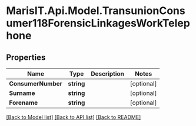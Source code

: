 
# MarisIT.Api.Model.TransunionConsumer118ForensicLinkagesWorkTelephone

## Properties

Name | Type | Description | Notes
------------ | ------------- | ------------- | -------------
**ConsumerNumber** | **string** |  | [optional] 
**Surname** | **string** |  | [optional] 
**Forename** | **string** |  | [optional] 

[[Back to Model list]](../README.md#documentation-for-models)
[[Back to API list]](../README.md#documentation-for-api-endpoints)
[[Back to README]](../README.md)

